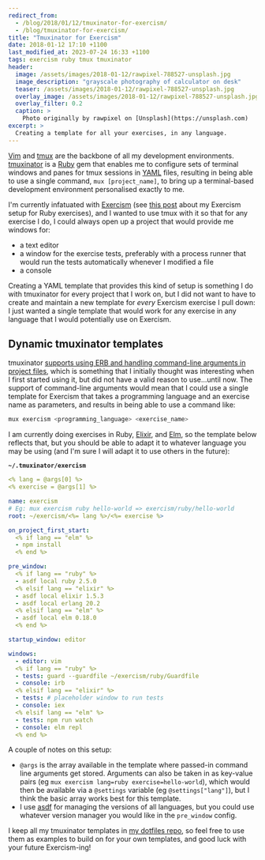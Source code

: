 ```yaml
---
redirect_from:
  - /blog/2018/01/12/tmuxinator-for-exercism/
  - /blog/tmuxinator-for-exercism/
title: "Tmuxinator for Exercism"
date: 2018-01-12 17:10 +1100
last_modified_at: 2023-07-24 16:33 +1100
tags: exercism ruby tmux tmuxinator
header:
  image: /assets/images/2018-01-12/rawpixel-788527-unsplash.jpg
  image_description: "grayscale photography of calculator on desk"
  teaser: /assets/images/2018-01-12/rawpixel-788527-unsplash.jpg
  overlay_image: /assets/images/2018-01-12/rawpixel-788527-unsplash.jpg
  overlay_filter: 0.2
  caption: >
    Photo originally by rawpixel on [Unsplash](https://unsplash.com)
excerpt: >
  Creating a template for all your exercises, in any language.
---
```


[Vim][] and [tmux][] are the backbone of all my development environments.
[tmuxinator][] is a [Ruby][] gem that enables me to configure sets of
terminal windows and panes for tmux sessions in [YAML][] files, resulting in
being able to use a single command, `mux [project_name]`, to bring up a
terminal-based development environment personalised exactly to me.

I'm currently infatuated with [Exercism][] (see
[this post][setting-up-a-ruby-development-environment-for-exercism] about my
Exercism setup for Ruby exercises), and I wanted to use tmux with it so that
for any exercise I do, I could always open up a project that would provide me
windows for:

- a text editor
- a window for the exercise tests, preferably with a process runner that would
  run the tests automatically whenever I modified a file
- a console

Creating a YAML template that provides this kind of setup is something I do
with tmuxinator for every project that I work on, but I did not want to have
to create and maintain a new template for _every_ Exercism exercise I pull down:
I just wanted a single template that would work for any exercise in any language
that I would potentially use on Exercism.

## Dynamic tmuxinator templates

tmuxinator [supports using ERB and handling command-line arguments in project
files][tmuxinator-erb], which is something that I initially thought was
interesting when I first started using it, but did not have a valid reason to
use...until now. The support of command-line arguments would mean that I could
use a single template for Exercism that takes a programming language and
an exercise name as parameters, and results in being able to use a command like:

```sh
mux exercism <programming_language> <exercise_name>
```

I am currently doing exercises in Ruby, [Elixir][], and [Elm][], so the template
below reflects that, but you should be able to adapt it to whatever language
you may be using (and I'm sure I will adapt it to use others in the future):

**`~/.tmuxinator/exercism`**

```yaml
<% lang = @args[0] %>
<% exercise = @args[1] %>

name: exercism
# Eg: mux exercism ruby hello-world => exercism/ruby/hello-world
root: ~/exercism/<%= lang %>/<%= exercise %>

on_project_first_start:
  <% if lang == "elm" %>
  - npm install
  <% end %>

pre_window:
  <% if lang == "ruby" %>
  - asdf local ruby 2.5.0
  <% elsif lang == "elixir" %>
  - asdf local elixir 1.5.3
  - asdf local erlang 20.2
  <% elsif lang == "elm" %>
  - asdf local elm 0.18.0
  <% end %>

startup_window: editor

windows:
  - editor: vim
  <% if lang == "ruby" %>
  - tests: guard --guardfile ~/exercism/ruby/Guardfile
  - console: irb
  <% elsif lang == "elixir" %>
  - tests: # placeholder window to run tests
  - console: iex
  <% elsif lang == "elm" %>
  - tests: npm run watch
  - console: elm repl
  <% end %>
```

A couple of notes on this setup:

- `@args` is the array available in the template where passed-in command line
  arguments get stored. Arguments can also be taken in as key-value pairs
  (eg `mux exercism lang=ruby exercise=hello-world`), which would then be
  available via a `@settings` variable (eg `@settings["lang"]`), but I think
  the basic array works best for this template.
- I use [asdf][] for managing the versions of all languages, but you could use
  whatever version manager you would like in the `pre_window` config.

I keep all my tmuxinator templates in
[my dotfiles repo][dotfiles-tmuxinator-templates], so feel free to use them as
examples to build on for your own templates, and good luck with your
future Exercism-ing!

[asdf]: https://github.com/asdf-vm/asdf
[dotfiles-tmuxinator-templates]: https://github.com/paulfioravanti/dotfiles/tree/master/tmuxinator
[Elixir]: https://elixir-lang.org/
[Elm]: https://elm-lang.org/
[Exercism]: https://exercism.org/
[Ruby]: https://www.ruby-lang.org/
[setting-up-a-ruby-development-environment-for-exercism]: https://www.paulfioravanti.com/blog/setting-up-a-ruby-development-environment-for-exercism/
[tmux]: https://github.com/tmux/tmux/wiki
[tmuxinator]: https://github.com/tmuxinator/tmuxinator
[tmuxinator-erb]: https://github.com/tmuxinator/tmuxinator#erb
[Vim]: https://www.vim.org/
[YAML]: https://yaml.org/
